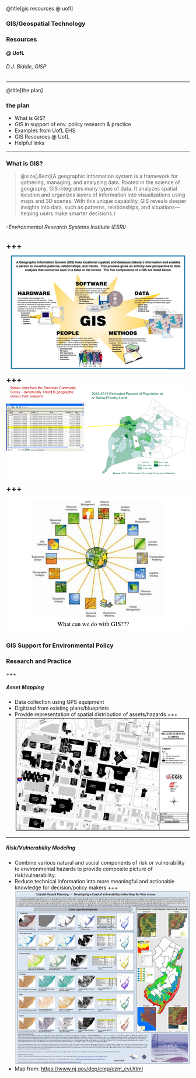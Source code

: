 @title[gis resources @ uofl]
### GIS/Geospatial Technology 
### Resources
#### @ UofL
###### D.J. Biddle, GISP
---
@title[the plan]
### the plan
- What is GIS?
- GIS in support of env. policy research & practice
- Examples from UofL EHS
- GIS Resources @ UofL
- Helpful links
---
### What is GIS? 
> @size[.6em](A geographic information system <GIS> is a framework for gathering, managing, and analyzing data. Rooted in the science of geography, GIS integrates many types of data. It analyzes spatial location and organizes layers of information into visualizations using maps and 3D scenes. ​With this unique capability, GIS reveals deeper insights into data, such as patterns, relationships, and situations—helping users make smarter decisions.) 
###### -Environmental Research Systems Institute (ESRI)
+++
![GIS Components](images/components.jpg)
+++
![GIS Database Link](images/link.png)
+++
![GIS Applications](images/gis-applications.jpg)
---
### GIS Support for Environmental Policy 
### Research and Practice
+++
##### Asset Mapping
- Data collection using GPS equipment
- Digitized from existing plans/blueprints
- Provide representation of spatial distribution of assets/hazards
+++
![Fire Map](images/firemap.JPG)
---
##### Risk/Vulnerability Modeling
- Combine various natural and social components of risk or vulnerability to environmental hazards to provide composite picture of risk/vulnerability.
- Reduce technical information into more meaningful and actionable knowledge for decision/policy makers
+++
![Risk Mapping](images/risk.jpg)
- Map from: https://www.nj.gov/dep/cmp/czm_cvi.html 
	


 